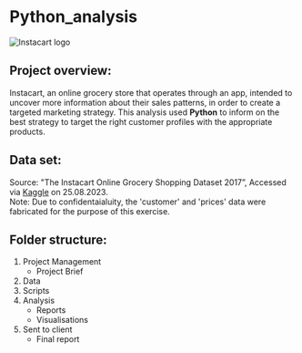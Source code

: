 # Python_analysis

![Instacart logo](https://www.instacart.com/company/wp-content/uploads/2022/03/03-Instacart-Logo-Kale-1-1050x591.jpg)

## Project overview:
Instacart, an online grocery store that operates through an app, intended to uncover more information about their sales patterns, in order to create a targeted marketing strategy.
This analysis used **Python** to inform on the best strategy to target the right customer profiles with the appropriate products.

## Data set:
Source: "The Instacart Online Grocery Shopping Dataset 2017”, Accessed via [Kaggle](www.instacart.com/datasets/grocery-shopping-2017) on 25.08.2023.													
Note: Due to confidentaialuity, the 'customer' and 'prices' data were fabricated for the purpose of this exercise.

## Folder structure:
1. Project Management
   - Project Brief
2. Data
3. Scripts
4. Analysis
   - Reports
   - Visualisations
5. Sent to client
   - Final report

